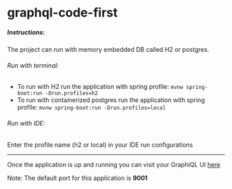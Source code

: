 # graphql-code-first

##### Instructions:

The project can run with memory embedded DB called H2 or postgres.

###### Run with terminal:
- To run with H2 run the application with spring profile: `mvnw spring-boot:run -Drun.profiles=h2`
- To run with containerized postgres run the application with spring profile: `mvnw spring-boot:run -Drun.profiles=local`

###### Run with IDE:
Enter the profile name (h2 or local) in your IDE run configurations


***
Once the application is up and running you can visit your GraphiQL UI [here](localhost:9001/graphiql)

Note: The default port for this application is **9001**